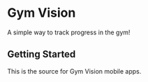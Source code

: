 # Gym Vision

A simple way to track progress in the gym!

## Getting Started

This is the source for Gym Vision mobile apps.
